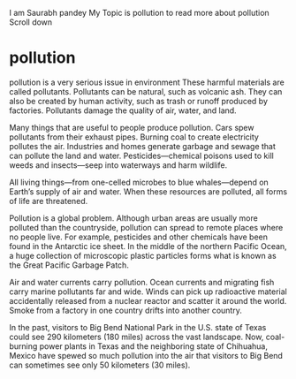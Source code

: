 
I am Saurabh pandey
My Topic is pollution to read more about pollution
Scroll down

<html>
<head>
<title> Saurabh </title>
</head>
<body>

<h1>pollution</h1>
<p> pollution is a very serious issue in environment These harmful materials are called pollutants. Pollutants can be natural, such as volcanic ash. They can also be created by human activity, such as trash or runoff produced by factories. Pollutants damage the quality of air, water, and land.

Many things that are useful to people produce pollution. Cars spew pollutants from their exhaust pipes. Burning coal to create electricity pollutes the air. Industries and homes generate garbage and sewage that can pollute the land and water. Pesticides—chemical poisons used to kill weeds and insects—seep into waterways and harm wildlife.

All living things—from one-celled microbes to blue whales—depend on Earth’s supply of air and water. When these resources are polluted, all forms of life are threatened.

Pollution is a global problem. Although urban areas are usually more polluted than the countryside, pollution can spread to remote places where no people live. For example, pesticides and other chemicals have been found in the Antarctic ice sheet. In the middle of the northern Pacific Ocean, a huge collection of microscopic plastic particles forms what is known as the Great Pacific Garbage Patch.

Air and water currents carry pollution. Ocean currents and migrating fish carry marine pollutants far and wide. Winds can pick up radioactive material accidentally released from a nuclear reactor and scatter it around the world. Smoke from a factory in one country drifts into another country.

In the past, visitors to Big Bend National Park in the U.S. state of Texas could see 290 kilometers (180 miles) across the vast landscape. Now, coal-burning power plants in Texas and the neighboring state of Chihuahua, Mexico have spewed so much pollution into the air that visitors to Big Bend can sometimes see only 50 kilometers (30 miles).
 </p>

</body>
</html>
